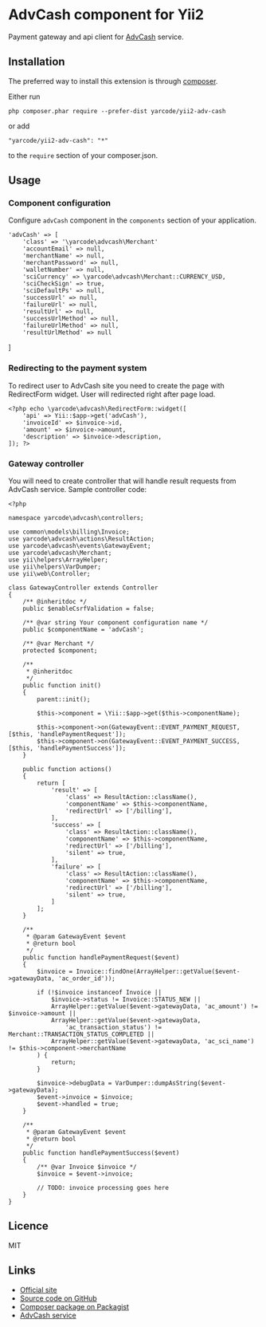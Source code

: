 # AdvCash component for Yii2 #

Payment gateway and api client for [AdvCash](http://yiidreamteam.com/link/adv-cash) service.

## Installation ##

The preferred way to install this extension is through [composer](http://getcomposer.org/download/).

Either run

    php composer.phar require --prefer-dist yarcode/yii2-adv-cash

or add

    "yarcode/yii2-adv-cash": "*"

to the `require` section of your composer.json.

## Usage ##

### Component configuration ###

Configure `advCash` component in the `components` section of your application.

    'advCash' => [
        'class' => '\yarcode\advcash\Merchant'
        'accountEmail' => null,
        'merchantName' => null,
        'merchantPassword' => null,
        'walletNumber' => null,
        'sciCurrency' => \yarcode\advcash\Merchant::CURRENCY_USD,
        'sciCheckSign' => true,
        'sciDefaultPs' => null,
        'successUrl' => null,
        'failureUrl' => null,
        'resultUrl' => null,
        'successUrlMethod' => null,
        'failureUrlMethod' => null,
        'resultUrlMethod' => null
   ]
    
### Redirecting to the payment system ###

To redirect user to AdvCash site you need to create the page with RedirectForm widget.
User will redirected right after page load.

    <?php echo \yarcode\advcash\RedirectForm::widget([
        'api' => Yii::$app->get('advCash'),
        'invoiceId' => $invoice->id,
        'amount' => $invoice->amount,
        'description' => $invoice->description,
    ]); ?>

### Gateway controller ###

You will need to create controller that will handle result requests from AdvCash service.
Sample controller code:

    <?php
    
    namespace yarcode\advcash\controllers;
    
    use common\models\billing\Invoice;
    use yarcode\advcash\actions\ResultAction;
    use yarcode\advcash\events\GatewayEvent;
    use yarcode\advcash\Merchant;
    use yii\helpers\ArrayHelper;
    use yii\helpers\VarDumper;
    use yii\web\Controller;
    
    class GatewayController extends Controller
    {
        /** @inheritdoc */
        public $enableCsrfValidation = false;
    
        /** @var string Your component configuration name */
        public $componentName = 'advCash';
    
        /** @var Merchant */
        protected $component;
    
        /**
         * @inheritdoc
         */
        public function init()
        {
            parent::init();
    
            $this->component = \Yii::$app->get($this->componentName);
    
            $this->component->on(GatewayEvent::EVENT_PAYMENT_REQUEST, [$this, 'handlePaymentRequest']);
            $this->component->on(GatewayEvent::EVENT_PAYMENT_SUCCESS, [$this, 'handlePaymentSuccess']);
        }
    
        public function actions()
        {
            return [
                'result' => [
                    'class' => ResultAction::className(),
                    'componentName' => $this->componentName,
                    'redirectUrl' => ['/billing'],
                ],
                'success' => [
                    'class' => ResultAction::className(),
                    'componentName' => $this->componentName,
                    'redirectUrl' => ['/billing'],
                    'silent' => true,
                ],
                'failure' => [
                    'class' => ResultAction::className(),
                    'componentName' => $this->componentName,
                    'redirectUrl' => ['/billing'],
                    'silent' => true,
                ]
            ];
        }
    
        /**
         * @param GatewayEvent $event
         * @return bool
         */
        public function handlePaymentRequest($event)
        {
            $invoice = Invoice::findOne(ArrayHelper::getValue($event->gatewayData, 'ac_order_id'));
    
            if (!$invoice instanceof Invoice ||
                $invoice->status != Invoice::STATUS_NEW ||
                ArrayHelper::getValue($event->gatewayData, 'ac_amount') != $invoice->amount ||
                ArrayHelper::getValue($event->gatewayData,
                    'ac_transaction_status') != Merchant::TRANSACTION_STATUS_COMPLETED ||
                ArrayHelper::getValue($event->gatewayData, 'ac_sci_name') != $this->component->merchantName
            ) {
                return;
            }
    
            $invoice->debugData = VarDumper::dumpAsString($event->gatewayData);
            $event->invoice = $invoice;
            $event->handled = true;
        }
    
        /**
         * @param GatewayEvent $event
         * @return bool
         */
        public function handlePaymentSuccess($event)
        {
            /** @var Invoice $invoice */
            $invoice = $event->invoice;
    
            // TODO: invoice processing goes here
        }
    }


## Licence ##

MIT
    
## Links ##

* [Official site](http://yiidreamteam.com/yii2/adv-cash)
* [Source code on GitHub](https://github.com/yarcode/yii2-adv-cash)
* [Composer package on Packagist](https://packagist.org/packages/yarcode/yii2-adv-cash)
* [AdvCash service](http://yiidreamteam.com/link/adv-cash)
